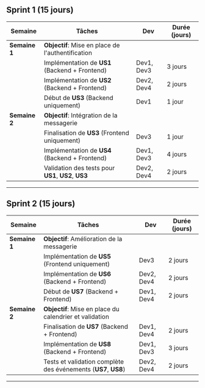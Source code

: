 
## **Sprint 1** (15 jours)  
| **Semaine**   | **Tâches**                                          | **Dev**    | **Durée (jours)** |
| ------------- | --------------------------------------------------- | ---------- | ----------------- |
| **Semaine 1** | **Objectif**: Mise en place de l'authentification   |            |                   |
|               | Implémentation de **US1** (Backend + Frontend)      | Dev1, Dev3 | 3 jours           |
|               | Implémentation de **US2** (Backend + Frontend)      | Dev2, Dev4 | 2 jours           |
|               | Début de **US3** (Backend uniquement)               | Dev1       | 1 jour            |
| **Semaine 2** | **Objectif**: Intégration de la messagerie          |            |                   |
|               | Finalisation de **US3** (Frontend uniquement)       | Dev3       | 1 jour            |
|               | Implémentation de **US4** (Backend + Frontend)      | Dev1, Dev3 | 4 jours           |
|               | Validation des tests pour **US1**, **US2**, **US3** | Dev2, Dev4 | 2 jours           |

---

## **Sprint 2** (15 jours)  
| **Semaine**   | **Tâches**                                                     | **Dev**    | **Durée (jours)** |
| ------------- | -------------------------------------------------------------- | ---------- | ----------------- |
| **Semaine 1** | **Objectif**: Amélioration de la messagerie                    |            |                   |
|               | Implémentation de **US5** (Frontend uniquement)                | Dev3       | 2 jours           |
|               | Implémentation de **US6** (Backend + Frontend)                 | Dev2, Dev4 | 2 jours           |
|               | Début de **US7** (Backend + Frontend)                          | Dev1, Dev4 | 2 jours           |
| **Semaine 2** | **Objectif**: Mise en place du calendrier et validation        |            |                   |
|               | Finalisation de **US7** (Backend + Frontend)                   | Dev1, Dev4 | 2 jours           |
|               | Implémentation de **US8** (Backend + Frontend)                 | Dev1, Dev3 | 3 jours           |
|               | Tests et validation complète des événements (**US7**, **US8**) | Dev2, Dev4 | 2 jours           |

---
